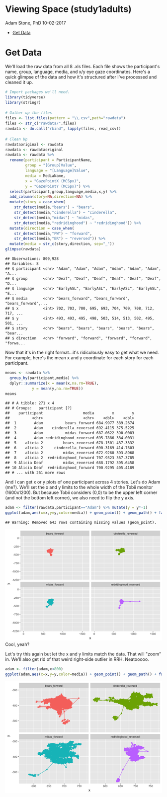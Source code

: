 Viewing Space (study1adults)
================
Adam Stone, PhD
10-02-2017

-   [Get Data](#get-data)

Get Data
========

We'll load the raw data from all 8 .xls files. Each file shows the participant's name, group, language, media, and x/y eye gaze coordinates. Here's a quick glimpse of the data and how it's structured after I've processed and cleaned it up.

``` r
# Import packages we'll need.
library(tidyverse)
library(stringr)

# Gather up the files
files <- list.files(pattern = "\\.csv",path="rawdata")
files <- str_c("rawdata/",files)
rawdata <- do.call("rbind", lapply(files, read_csv))

# Clean Up
rawdataoriginal <- rawdata
rawdata <- rawdataoriginal
rawdata <- rawdata %>%
  rename(participant = ParticipantName,
         group = "[Group]Value",
         language = "[Language]Value",
         media = MediaName,
         x = "GazePointX (MCSpx)",
         y = "GazePointY (MCSpx)") %>%
  select(participant,group,language,media,x,y) %>%
  add_column(story=NA,direction=NA) %>%
  mutate(story = case_when(
    str_detect(media,"bears") ~ "bears",
    str_detect(media,"cinderella") ~ "cinderella",   
    str_detect(media,"midas") ~ "midas",
    str_detect(media,"redridinghood") ~ "redridinghood")) %>%
  mutate(direction = case_when(
    str_detect(media,"FW") ~ "forward",
    str_detect(media,"ER") ~ "reversed")) %>%
  mutate(media = str_c(story,direction, sep="_"))
glimpse(rawdata)
```

    ## Observations: 809,928
    ## Variables: 8
    ## $ participant <chr> "Adam", "Adam", "Adam", "Adam", "Adam", "Adam", "A...
    ## $ group       <chr> "Deaf", "Deaf", "Deaf", "Deaf", "Deaf", "Deaf", "D...
    ## $ language    <chr> "EarlyASL", "EarlyASL", "EarlyASL", "EarlyASL", "E...
    ## $ media       <chr> "bears_forward", "bears_forward", "bears_forward",...
    ## $ x           <int> 702, 703, 700, 695, 693, 704, 709, 708, 712, 717, ...
    ## $ y           <int> 493, 493, 495, 498, 503, 514, 513, 502, 495, 501, ...
    ## $ story       <chr> "bears", "bears", "bears", "bears", "bears", "bear...
    ## $ direction   <chr> "forward", "forward", "forward", "forward", "forwa...

Now that it's in the right format...it's ridiculously easy to get what we need. For example, here's the mean x and y coordinate for each story for each participant.

``` r
means <- rawdata %>%
  group_by(participant,media) %>%
  dplyr::summarize(x = mean(x,na.rm=TRUE),
            y = mean(y,na.rm=TRUE))
means
```

    ## # A tibble: 271 x 4
    ## # Groups:   participant [?]
    ##    participant                  media        x        y
    ##          <chr>                  <chr>    <dbl>    <dbl>
    ##  1        Adam          bears_forward 684.9977 389.2674
    ##  2        Adam    cinderella_reversed 692.4115 375.5225
    ##  3        Adam          midas_forward 687.0622 390.0083
    ##  4        Adam redridinghood_reversed 695.7886 384.0031
    ##  5    alicia 2         bears_reversed 678.1501 437.3332
    ##  6    alicia 2     cinderella_forward 690.3169 414.7603
    ##  7    alicia 2         midas_reversed 672.9260 393.8968
    ##  8    alicia 2  redridinghood_forward 707.9323 367.3785
    ##  9 Alicia Deaf         midas_reversed 688.1792 395.6458
    ## 10 Alicia Deaf  redridinghood_forward 700.9295 405.4189
    ## # ... with 261 more rows

And I can get x or y plots of one participant across 4 stories. Let's do Adam (me?). We'll set the x and y limits to the whole width of the Tobii monitor (1600x1200). But because Tobii considers (0,0) to be the upper left corner (and not the bottom left corner), we also need to flip the y axis.

``` r
adam <- filter(rawdata,participant=="Adam") %>% mutate(y = y*-1)
ggplot(adam,aes(x=x,y=y,color=media)) + geom_point() + geom_path() + facet_wrap("media",ncol=2,nrow=2) + guides(color="none") + scale_x_continuous(limit=c(0,1600)) + scale_y_continuous(limit=c(-1200,0))
```

    ## Warning: Removed 643 rows containing missing values (geom_point).

![](05viewingspace_files/figure-markdown_github-ascii_identifiers/unnamed-chunk-3-1.png) Cool, yeah?

Let's try this again but let the x and y limits match the data. That will "zoom" in. We'll also get rid of that weird right-side outlier in RRH. Neatooooo.

``` r
adam <- filter(adam,x<800)
ggplot(adam,aes(x=x,y=y,color=media)) + geom_point() + geom_path() + facet_wrap("media",ncol=2,nrow=2) + guides(color="none") 
```

![](05viewingspace_files/figure-markdown_github-ascii_identifiers/unnamed-chunk-4-1.png)
